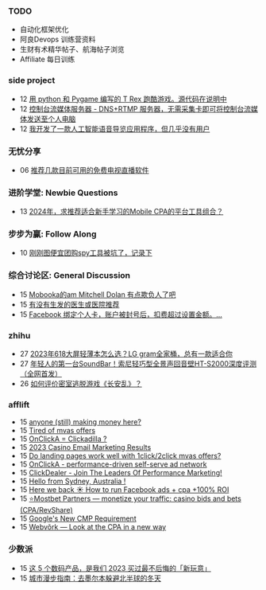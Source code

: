 ### TODO
-  自动化框架优化
-  阿良Devops 训练营资料
-  生财有术精华帖子、航海帖子浏览
-  Affiliate 每日训练

### side project
<!-- sideproject:START -->
-  12 [用 python 和 Pygame 编写的 T Rex 跑酷游戏。源代码在说明中](https://www.youtube.com/watch?v=pZySIXSelCA)
-  12 [控制台流媒体服务器 - DNS+RTMP 服务器，无需采集卡即可将控制台流媒体发送至个人电脑](https://github.com/Aioros/console-streaming-server)
-  12 [我开发了一款人工智能语音导览应用程序，但几乎没有用户](https://www.reddit.com/r/SideProject/comments/18gpp0e/ive_built_an_ai_audio_tour_app_but_have_almost_no/)<!-- sideproject:END -->


### 无忧分享
<!-- ruyo:START -->
-  06 [推荐几款目前可用的免费电视直播软件](https://51.ruyo.net/18608.html)<!-- ruyo:END -->

### 进阶学堂: Newbie Questions
<!-- advertcn1:START -->
-  13 [2024年，求推荐适合新手学习的Mobile CPA的平台工具组合？](https://www.advertcn.com/thread-113978-1-1.html)<!-- advertcn1:END -->

### 步步为赢: Follow Along
<!-- advertcn2:START -->
-  10 [刚刚图便宜团购spy工具被坑了，记录下](https://www.advertcn.com/thread-113954-1-1.html)<!-- advertcn2:END -->

### 综合讨论区: General Discussion
<!-- advertcn3:START -->
-  15 [Mobooka的am Mitchell Dolan 有点欺负人了吧](https://www.advertcn.com/thread-113990-1-1.html)
-  15 [有没有生发的医生或医院推荐](https://www.advertcn.com/thread-113989-1-1.html)
-  15 [Facebook 绑定个人卡，账户被封号后，扣费超过设置金额。...](https://www.advertcn.com/thread-113986-1-1.html)<!-- advertcn3:END -->


### zhihu
<!-- zhihu:START -->
-  27 [2023年618大屏轻薄本怎么选？LG gram全家桶，总有一款适合你](http://zhuanlan.zhihu.com/p/632641888?utm_campaign=rss&utm_medium=rss&utm_source=rss&utm_content=title)
-  27 [年轻人的第一台SoundBar！索尼轻巧型全景声回音壁HT-S2000深度评测（全网首发）](http://zhuanlan.zhihu.com/p/630990296?utm_campaign=rss&utm_medium=rss&utm_source=rss&utm_content=title)
-  26 [如何评价密室逃脱游戏《长安乱》？](http://www.zhihu.com/question/563950552/answer/3045961312?utm_campaign=rss&utm_medium=rss&utm_source=rss&utm_content=title)<!-- zhihu:END -->

### afflift
<!-- afflift:START -->
-  15 [anyone &lpar;still&rpar; making money here?](https://afflift.com/f/threads/anyone-still-making-money-here.12621/)
-  15 [Tired of mvas offers](https://afflift.com/f/threads/tired-of-mvas-offers.12622/)
-  15 [OnClickA = Clickadilla ?](https://afflift.com/f/threads/onclicka-clickadilla.12408/)
-  15 [2023 Casino Email Marketing Results](https://afflift.com/f/threads/2023-casino-email-marketing-results.12465/)
-  15 [Do landing pages work well with 1click/2click mvas offers?](https://afflift.com/f/threads/do-landing-pages-work-well-with-1click-2click-mvas-offers.12640/)
-  15 [OnClickA - performance-driven self-serve ad network](https://afflift.com/f/threads/onclicka-performance-driven-self-serve-ad-network.10316/)
-  15 [ClickDealer - Join The Leaders Of Performance Marketing!](https://afflift.com/f/threads/clickdealer-join-the-leaders-of-performance-marketing.2440/)
-  15 [Hello from Sydney, Australia !](https://afflift.com/f/threads/hello-from-sydney-australia.12568/)
-  15 [Here we back ☀️ How to run Facebook ads + cpa +100% ROI](https://afflift.com/f/threads/here-we-back-%E2%98%80%EF%B8%8F-how-to-run-facebook-ads-cpa-100-roi.12146/)
-  15 [⭐️Mostbet Partners — monetize your traffic: casino bids and bets &lpar;CPA/RevShare&rpar;](https://afflift.com/f/threads/%E2%AD%90%EF%B8%8Fmostbet-partners-%E2%80%94-monetize-your-traffic-casino-bids-and-bets-cpa-revshare.7373/)
-  15 [Google&#39;s New CMP Requirement](https://afflift.com/f/threads/googles-new-cmp-requirement.11103/)
-  15 [Webvõrk — Look at the CPA in a new way](https://afflift.com/f/threads/webv%C3%B5rk-%E2%80%94-look-at-the-cpa-in-a-new-way.2820/)<!-- afflift:END -->

### 少数派
<!-- sspai:START -->
-  15 [这 5 个数码产品，是我们 2023 买过最不后悔的「新玩意」](https://sspai.com/post/86457)
-  15 [城市漫步指南：去墨尔本躲避北半球的冬天](https://sspai.com/post/85649)<!-- sspai:END -->
